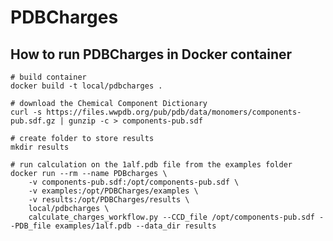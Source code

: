# PDBCharges
## How to run PDBCharges in Docker container
    # build container
    docker build -t local/pdbcharges .

    # download the Chemical Component Dictionary
    curl -s https://files.wwpdb.org/pub/pdb/data/monomers/components-pub.sdf.gz | gunzip -c > components-pub.sdf

    # create folder to store results
    mkdir results
    
    # run calculation on the 1alf.pdb file from the examples folder
    docker run --rm --name PDBcharges \
        -v components-pub.sdf:/opt/components-pub.sdf \
        -v examples:/opt/PDBCharges/examples \
        -v results:/opt/PDBCharges/results \
        local/pdbcharges \
        calculate_charges_workflow.py --CCD_file /opt/components-pub.sdf --PDB_file examples/1alf.pdb --data_dir results

